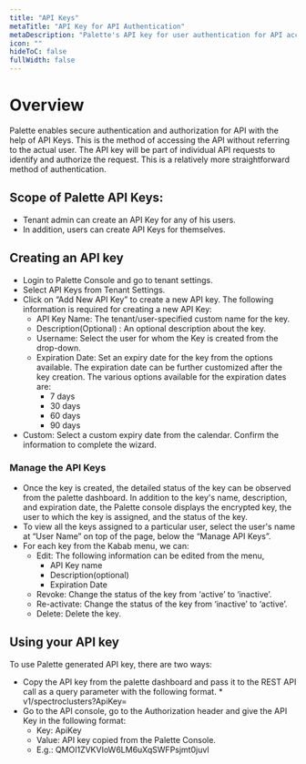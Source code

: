 ```yaml
---
title: "API Keys"
metaTitle: "API Key for API Authentication"
metaDescription: "Palette's API key for user authentication for API access "
icon: ""
hideToC: false
fullWidth: false
---
```

# Overview
Palette enables secure authentication and authorization for API with the help of API Keys. This is the method of accessing the API without referring to the actual user. The API key will be part of individual API requests to identify and authorize the request. This is a relatively more straightforward method of authentication. 

## Scope of Palette API Keys:
* Tenant admin can create an API Key for any of his users. 
* In addition, users can create API Keys for themselves.

## Creating an API key
* Login to Palette Console and go to tenant settings.
* Select API Keys from Tenant Settings.
* Click on “Add New API Key” to create a new API key. The following information is required for creating a new API Key:
	* API Key Name: The tenant/user-specified custom name for the key.
	* Description(Optional) : An optional description about the key.
	* Username: Select the user for whom the Key is created from the drop-down.
	* Expiration Date: Set an expiry date for the key from the options available. The expiration date can be further customized after the key creation. The various options available for the expiration dates are:
		* 7 days
		* 30 days
		* 60 days
		* 90 days
* Custom: Select a custom expiry date from the calendar.
Confirm the information to complete the wizard.
### Manage the API Keys
* Once the key is created, the detailed status of the key can be observed from the palette dashboard. In addition to the key's name, description, and expiration date, the Palette console displays the encrypted key, the user to which the key is assigned, and the status of the key.
* To view all the keys assigned to a particular user, select the user's name at “User Name” on top of the page, below the “Manage API Keys”.
* For each key from the Kabab menu, we can:
	* Edit: The following information can be edited from the menu,
		* API Key name
		* Description(optional)
		* Expiration Date
	* Revoke: Change the status of the key from ‘active’ to ‘inactive’.
	* Re-activate: Change the status of the key from ‘inactive’ to ‘active’. 
	* Delete: Delete the key.
## Using your API key
To use Palette generated API key, there are two ways:
* Copy the API  key from the palette dashboard and pass it to the REST API call as a query parameter with the following format. 
		* v1/spectroclusters?ApiKey=<apiKey>
* Go to the API console, go to the Authorization header and give the API Key in the following format:
	* Key: ApiKey
	* Value: API key copied from the Palette Console. 
	* E.g.: QMOI1ZVKVIoW6LM6uXqSWFPsjmt0juvl


